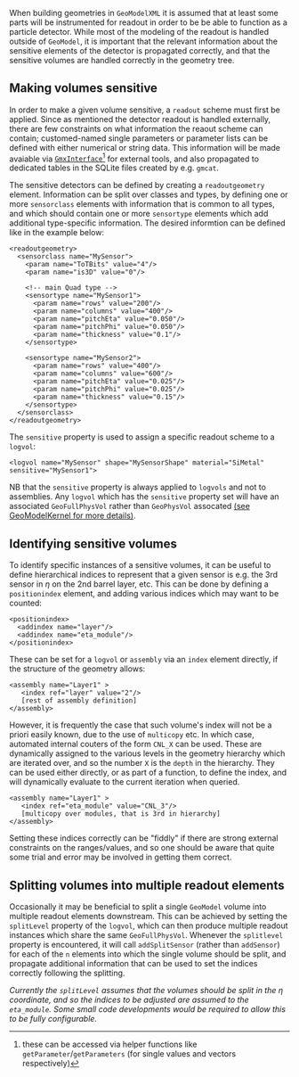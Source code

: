 When building geometries in `GeoModelXML` it is assumed that at least some parts will be instrumented for readout in order to be be able to function as a particle detector. While most of the modeling of the readout is handled outside of `GeoModel`, it is important that the relevant information about the sensitive elements of the detector is propagated correctly, and that the sensitive volumes are handled correctly in the geometry tree.

## Making volumes sensitive

In order to make a given volume sensitive, a `readout` scheme must first be applied. Since as mentioned the detector readout is handled externally, there are few constraints on what information the reaout scheme can contain; customed-named single parameters or parameter lists can be defined with either numerical or string data. This information will be made avaiable via [`GmxInterface`](../components/gmxinterface/)[^abbr] for external tools, and also propagated to dedicated tables in the SQLite files created by e.g. `gmcat`.

The sensitive detectors can be defined by creating a `readoutgeometry` element. Information can be split over classes and types, by defining one or more `sensorclass` elements with information that is common to all types, and which should contain one or more `sensortype` elements which add additional type-specific information. The desired informtion can be defined like in the example below:
```
<readoutgeometry>
  <sensorclass name="MySensor">
    <param name="ToTBits" value="4"/>
    <param name="is3D" value="0"/>

    <!-- main Quad type -->
    <sensortype name="MySensor1">
      <param name="rows" value="200"/>
      <param name="columns" value="400"/>
      <param name="pitchEta" value="0.050"/>
      <param name="pitchPhi" value="0.050"/>
      <param name="thickness" value="0.1"/>
    </sensortype>

    <sensortype name="MySensor2">
      <param name="rows" value="400"/>
      <param name="columns" value="600"/>
      <param name="pitchEta" value="0.025"/>
      <param name="pitchPhi" value="0.025"/>
      <param name="thickness" value="0.15"/>
    </sensortype>
  </sensorclass>
</readoutgeometry>
```

The `sensitive` property is used to assign a specific readout scheme to a `logvol`:

```
<logvol name="MySensor" shape="MySensorShape" material="SiMetal" sensitive="MySensor1">
```

NB that the `sensitive` property is always applied to `logvols` and not to assemblies. Any `logvol` which has the `sensitive` property set will have an associated `GeoFullPhysVol` rather than `GeoPhysVol` assocated [(see GeoModelKernel for more details)](../../kernel/overview/#physical-volumes-and-the-geometry-graph).

## Identifying sensitive volumes

To identify specific instances of a sensitive volumes, it can be useful to define hierarchical indices to represent that a given sensor is e.g. the 3rd sensor in $\eta$ on the 2nd barrel layer, etc. This can be done by defining a `positionindex` element, and adding various indices which may want to be counted:
```
<positionindex>
  <addindex name="layer"/>
  <addindex name="eta_module"/>
</positionindex>
```
These can be set for a `logvol` or `assembly` via an `index` element directly, if the structure of the geometry allows:

```
<assembly name="Layer1" >
   <index ref="layer" value="2"/>
   [rest of assembly definition]
</assembly>   
```
However, it is frequently the case that such volume's index will not be a priori easily known, due to the use of `multicopy` etc. In which case, automated internal couters of the form `CNL_X` can be used. These are dynamically assigned to the various levels in the geometry hierarchy which are iterated over, and so the number `X`  is the `depth` in the hierarchy. They can be used either directly, or as part of a function, to define the index, and will dynamically evaluate to the current iteration when queried.

```
<assembly name="Layer1" >
   <index ref="eta_module" value="CNL_3"/>
   [multicopy over modules, that is 3rd in hierarchy] 
</assembly>   
```

Setting these indices correctly can be "fiddly" if there are strong external constraints on the ranges/values, and so one should be aware that quite some trial and error may be involved in getting them correct.

## Splitting volumes into multiple readout elements

Occasionally it may be beneficial to split a single `GeoModel` volume into multiple readout elements downstream. This can be achieved by setting the `splitLevel` property of the `logvol`, which can then produce multiple readout instances which share the same `GeoFullPhysVol`. Whenever the `splitlevel` property is encountered, it will call `addSplitSensor` (rather than `addSensor`) for each of the `n` elements into which the single volume should be split, and propagate additional information that can be used to set the indices correctly following the splitting.

*Currently the `splitLevel` assumes that the volumes should be split in the $\eta$ coordinate, and so the indices to be adjusted are assumed to the `eta_module`. Some small code developments would be required to allow this to be fully configurable.*

[^abbr]: these can be accessed via helper functions like `getParameter`/`getParameters` (for single values and vectors respectively)  